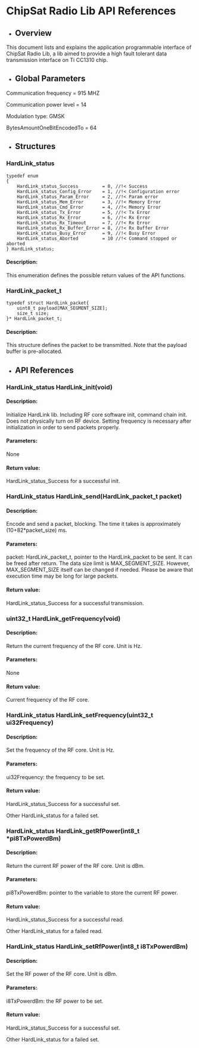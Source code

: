 # ChipSat Radio Lib API References

* ## Overview
This document lists and explains the application programmable interface of ChipSat Radio Lib, a lib aimed to provide a high fault tolerant data transmission interface on Ti CC1310 chip.

* ## Global Parameters
Communication frequency  = 915 MHZ

Communication power level = 14

Modulation type: GMSK

BytesAmountOneBitEncodedTo = 64

* ## Structures

### HardLink_status
```
typedef enum
{
    HardLink_status_Success         = 0, //!< Success
    HardLink_status_Config_Error    = 1, //!< Configuration error
    HardLink_status_Param_Error     = 2, //!< Param error
    HardLink_status_Mem_Error       = 3, //!< Memory Error
    HardLink_status_Cmd_Error       = 4, //!< Memory Error
    HardLink_status_Tx_Error        = 5, //!< Tx Error
    HardLink_status_Rx_Error        = 6, //!< Rx Error
    HardLink_status_Rx_Timeout      = 7, //!< Rx Error
    HardLink_status_Rx_Buffer_Error = 8, //!< Rx Buffer Error
    HardLink_status_Busy_Error      = 9, //!< Busy Error
    HardLink_status_Aborted         = 10 //!< Command stopped or aborted
} HardLink_status;
```
#### Description: 

This enumeration defines the possible return values of the API functions.

### HardLink_packet_t
```
typedef struct HardLink_packet{
    uint8_t payload[MAX_SEGMENT_SIZE];
    size_t size;
}* HardLink_packet_t;
```
#### Description: 
This structure defines the packet to be transmitted. Note that the payload buffer is pre-allocated.

* ## API References
### HardLink_status HardLink_init(void)

#### Description: 

Initialize HardLink lib. Including RF core software init, command chain init. Does not physically turn on RF device. Setting frequency is necessary after initialization in order to send packets properly. 

#### Parameters:

None

#### Return value:
HardLink_status_Success for a successful init.

### HardLink_status HardLink_send(HardLink_packet_t packet)

#### Description:

Encode and send a packet, blocking. The time it takes is approximately (10+82\*packet_size) ms.

#### Parameters:

packet: HardLink_packet_t, pointer to the HardLink_packet to be sent. It can be freed after return. The data size limit is MAX_SEGMENT_SIZE. However, MAX_SEGMENT_SIZE itself can be changed if needed. Please be aware that execution time may be long for large packets.

#### Return value:

HardLink_status_Success for a successful transmission.

### uint32_t HardLink_getFrequency(void)

#### Description:

Return the current frequency of the RF core. Unit is Hz.

#### Parameters:

None

#### Return value:

Current frequency of the RF core.

### HardLink_status HardLink_setFrequency(uint32_t ui32Frequency)
#### Description:

Set the frequency of the RF core. Unit is Hz.

#### Parameters:

ui32Frequency: the frequency to be set.

#### Return value:
HardLink_status_Success for a successful set.

Other HardLink_status for a failed set.

### HardLink_status HardLink_getRfPower(int8_t *pi8TxPowerdBm)
#### Description:

Return the current RF power of the RF core. Unit is dBm.

#### Parameters:

pi8TxPowerdBm: pointer to the variable to store the current RF power.

#### Return value:
HardLink_status_Success for a successful read.

Other HardLink_status for a failed read.


### HardLink_status HardLink_setRfPower(int8_t i8TxPowerdBm)
#### Description:

Set the RF power of the RF core. Unit is dBm.

#### Parameters:

i8TxPowerdBm: the RF power to be set.

#### Return value:
HardLink_status_Success for a successful set.

Other HardLink_status for a failed set.




